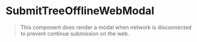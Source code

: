 # SubmitTreeOfflineWebModal

> This component does render a modal when network is disconnected to prevent continue submission on the web.
